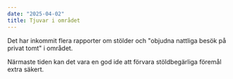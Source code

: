 ```yaml
---
date: "2025-04-02"
title: Tjuvar i området
---
```


Det har inkommit flera rapporter om stölder och "objudna nattliga besök på privat tomt" i området.

Närmaste tiden kan det vara en god ide att förvara stöldbegärliga föremål extra säkert.

